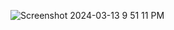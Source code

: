 ![Screenshot 2024-03-13 9 51 11 PM](https://github.com/Jessiwsmith/Jessiwsmith/assets/159865793/b624aab4-1293-44e1-9775-703831618303)
